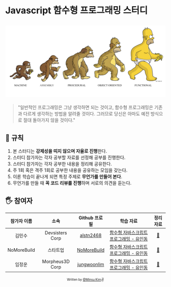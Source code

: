 # Javascript 함수형 프로그래밍 스터디

<h2 align="center">
  <img src="thumbnail.png" alt="Functional Programming" width="700">
</h2>

> "일반적인 프로그래밍은 그냥 생각하면 되는 것이고, 함수형 프로그래밍은 기존과 다르게 생각하는 방법을 알려줄 것이다. 그러므로 당신은 아마도 예전 방식으로 절대 돌아가지 않을 것이다."

## 🚧 규칙

1. 본 스터디는 **강제성을 띠지 않으며 자율로 진행**한다.
2. 스터디 참가자는 각자 공부할 자료를 선정해 공부를 진행한다.
3. 스터디 참가자는 각자 공부한 내용을 정리해 공유한다.
4. 주 1회 혹은 격주 1회로 공부한 내용을 공유하는 모임을 갖는다.
5. 이론 학습이 끝나게 되면 특정 주제로 **무언가를 만들어 본다**.
6. 무언가를 만들 때 **꼭 코드 리뷰를 진행**하며 서로의 의견을 듣는다.

## 🖐 참여자

| 참가자 이름 |      소속       |                 Github 프로필                 |                                               학습 자료                                               |            정리 자료            |
| :---------: | :-------------: | :-------------------------------------------: | :---------------------------------------------------------------------------------------------------: | :-----------------------------: |
|   김민수    | Devsisters Corp |   [alstn2468](https://github.com/alstn2468)   | [함수형 자바스크립트 프로그래밍 - 유인동](https://book.naver.com/bookdb/book_detail.nhn?bid=12800140) |  [:link:](alstn2468/README.md)  |
| NoMoreBuild | 스타트업 | [NoMoreBuild](https://github.com/NoMoreBuild) |  [함수형 자바스크립트 프로그래밍 - 유인동](https://book.naver.com/bookdb/book_detail.nhn?bid=12800140) | [:link:](nomorebuild/README.md) |
|   임정운    | Morpheus3D Corp | [jungwoonlim](https://github.com/jungwoonlim) | [함수형 자바스크립트 프로그래밍 - 유인동](https://book.naver.com/bookdb/book_detail.nhn?bid=12800140) | [:link:](jungwoonlim/README.md) |

<div align="center">

<sub><sup>Written by <a href="https://github.com/alstn2468">@Minsu Kim</a></sup></sub><small>✌</small>

</div>
